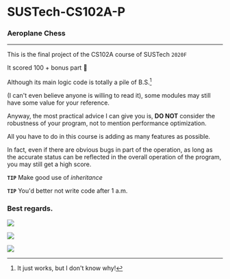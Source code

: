 # SUSTech-CS102A-P

### Aeroplane Chess

---

This is the final project of the CS102A course of SUSTech `2020F`

It scored 100 + bonus part 🤪

Although its main logic code is totally a pile of B.S.[^1]

[^1]: It just works, but I don't know why!


(I can't even believe anyone is willing to read it),
some modules may still have some value for your reference.

Anyway, the most practical advice I can give you is,
**DO NOT** consider the robustness of your program,
not to mention performance optimization.

All you have to do in this course is adding as many features as possible.

In fact, even if there are obvious bugs in part of the operation,
as long as the accurate status can be reflected in the overall operation of the program,
you may still get a high score.

**`TIP`** Make good use of *inheritance*

**`TIP`** You'd better not write code after 1 a.m.

### Best regards.



![](https://github.com/HeZean/CS102A_2020F_Proj/tree/main/Proj/src/cs102a/aeroplane/resources/res/1.png)

![](https://github.com/HeZean/CS102A_2020F_Proj/tree/main/Proj/src/cs102a/aeroplane/resources/res/2.png)

![](https://github.com/HeZean/CS102A_2020F_Proj/tree/main/Proj/src/cs102a/aeroplane/resources/res/3.png)
